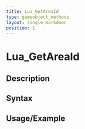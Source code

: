 ```yaml
---
title: Lua_GetAreaId
type: gameobject_methods
layout: single_markdown
position: 1
---
```


# Lua_GetAreaId

## Description

## Syntax

## Usage/Example


